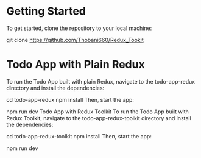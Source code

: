<h1>Getting Started</h1>
To get started, clone the repository to your local machine:

git clone https://github.com/Thobani660/Redux_Tookit
<h1>Todo App with Plain Redux</h1>
To run the Todo App built with plain Redux, navigate to the todo-app-redux directory and install the dependencies:

cd todo-app-redux
npm install
Then, start the app:

npm run dev
Todo App with Redux Toolkit
To run the Todo App built with Redux Toolkit, navigate to the todo-app-redux-toolkit directory and install the dependencies:

cd todo-app-redux-toolkit
npm install
Then, start the app:

npm run dev
